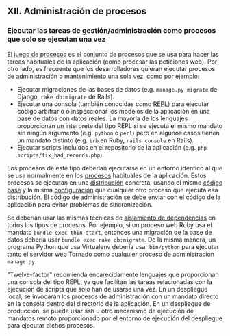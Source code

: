 ## XII. Administración de procesos
### Ejecutar las tareas de gestión/administración como procesos que solo se ejecutan una vez

El [juego de procesos](./concurrency) es el conjunto de procesos que se usa para hacer las tareas habituales de la aplicación (como procesar las peticiones web). Por otro lado, es frecuente que los desarrolladores quieran ejecutar procesos de administración o mantenimiento una sola vez, como por ejemplo:

* Ejecutar migraciones de las bases de datos (e.g. `manage.py migrate` de Django, `rake db:migrate` de Rails).
* Ejecutar una consola (también conocidas como [REPL](https://en.wikipedia.org/wiki/Read-eval-print_loop)) para ejecutar código arbitrario o inspeccionar los modelos de la aplicación en una base de datos con datos reales. La mayoría de los lenguajes proporcionan un interprete del tipo REPL si se ejecuta el mismo mandato sin ningún argumento (e.g. `python` o `perl`) pero en algunos casos tienen un mandato distinto (e.g. `irb` en Ruby, `rails console` en Rails).
* Ejecutar scripts incluidos en el repositorio de la aplicación (e.g. `php scripts/fix_bad_records.php`).

Los procesos de este tipo deberían ejecutarse en un entorno idéntico al que se usa normalmente en los [procesos](./processes) habituales de la aplicación. Estos procesos se ejecutan en una [distribución](./build-release-run) concreta, usando el mismo [código base](./codebase) y la misma [configuración](./config) que cualquier otro proceso que ejecuta esa distribución. El código de administración se debe enviar con el código de la aplicación para evitar problemas de sincronización.

Se deberían usar las mismas técnicas de [aislamiento de dependencias](./dependencies) en todos los tipos de procesos. Por ejemplo, si un proceso web Ruby usa el mandato `bundle exec thin start`, entonces una migración de la base de datos debería usar `bundle exec rake db:migrate`. De la misma manera, un programa Python que usa Virtualenv debería usar `bin/python` para ejecutar tanto el servidor web Tornado como cualquier proceso de administración `manage.py`.

"Twelve-factor" recomienda encarecidamente lenguajes que proporcionan una consola del tipo REPL, ya que facilitan las tareas relacionadas con la ejecución de scripts que solo han de usarse una vez. En un despliegue local, se invocarán los procesos de administración con un mandato directo en la consola dentro del directorio de la aplicación. En un despliegue de producción, se puede usar ssh u otro mecanismo de ejecución de mandatos remoto proporcionado por el entorno de ejecución del despliegue para ejecutar dichos procesos.

